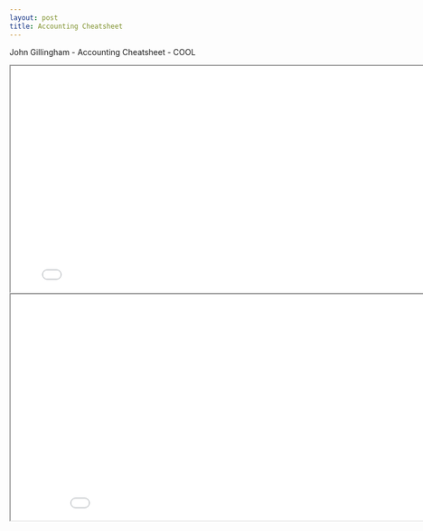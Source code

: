 ```yaml
---
layout: post
title: Accounting Cheatsheet
---
```


John Gillingham - Accounting Cheatsheet - COOL

<div class="pdf-container">
    <iframe src="/assets/misc/2015-4-26_Accounting_Cheat_Sheet_John_Gillingham_all_rights_reserved_posted_4-27-2015.pdf" title="business-types-test" height="400" width="800" allowFullScreen="true">
    </iframe>
</div>


<div class="pdf-container">
    <iframe src="/assets/misc/2015-5-1-Learn_Debits_and_Credits__PDF2_John_Gillingham_all_rights_reserved" title="business-types-test" height="400" width="900" allowFullScreen="true">
    </iframe>
</div>